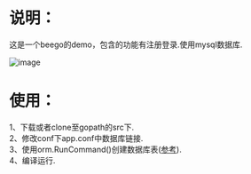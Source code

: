 说明：
=====
这是一个beego的demo，包含的功能有注册登录.使用mysql数据库.

![image](https://github.com/renxiaotian/beego_login_register_demo/blob/master/gif/show.gif)

使用：
====
1、下载或者clone至gopath的src下.<br>
2、修改conf下app.conf中数据库链接.<br>
3、使用orm.RunCommand()创建数据库表([参考](https://beego.me/docs/mvc/model/cmd.md)).<br>
4、编译运行.<br>
